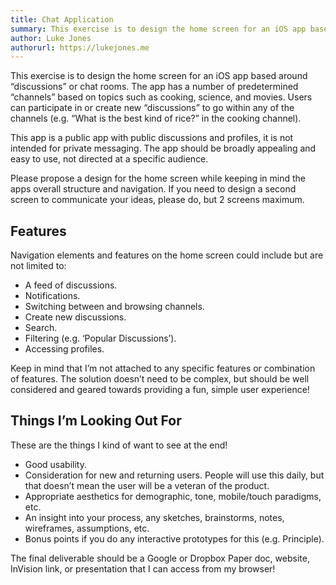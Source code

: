 ```yaml
---
title: Chat Application
summary: This exercise is to design the home screen for an iOS app based around “discussions” or chat rooms. The app has a number of predetermined “channels” based on topics such as cooking, science, and movies. Users can participate in or create new “discussions” to go within any of the channels (e.g. “What is the best kind of rice?”).
author: Luke Jones
authorurl: https://lukejones.me
---
```


This exercise is to design the home screen for an iOS app based around “discussions” or chat rooms. The app has a number of predetermined “channels” based on topics such as cooking, science, and movies. Users can participate in or create new “discussions” to go within any of the channels (e.g. “What is the best kind of rice?” in the cooking channel).

This app is a public app with public discussions and profiles, it is not intended for private messaging. The app should be broadly appealing and easy to use, not directed at a specific audience.

Please propose a design for the home screen while keeping in mind the apps overall structure and navigation. If you need to design a second screen to communicate your ideas, please do, but 2 screens maximum.

## Features

Navigation elements and features on the home screen could include but are not limited to:

* A feed of discussions.
* Notifications.
* Switching between and browsing channels.
* Create new discussions.
* Search.
* Filtering (e.g. ‘Popular Discussions’).
* Accessing profiles.

Keep in mind that I’m not attached to any specific features or combination of features. The solution doesn’t need to be complex, but should be well considered and geared towards providing a fun, simple user experience!

## Things I’m Looking Out For

These are the things I kind of want to see at the end!

* Good usability.
* Consideration for new and returning users. People will use this daily, but that doesn’t mean the user will be a veteran of the product.
* Appropriate aesthetics for demographic, tone, mobile/touch paradigms, etc.
* An insight into your process, any sketches, brainstorms, notes, wireframes, assumptions, etc.
* Bonus points if you do any interactive prototypes for this (e.g. Principle).

The final deliverable should be a Google or Dropbox Paper doc, website, InVision link, or presentation that I can access from my browser!
